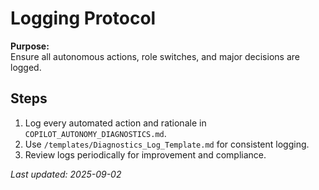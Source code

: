 # Logging Protocol

**Purpose:**  
Ensure all autonomous actions, role switches, and major decisions are logged.

## Steps
1. Log every automated action and rationale in `COPILOT_AUTONOMY_DIAGNOSTICS.md`.
2. Use `/templates/Diagnostics_Log_Template.md` for consistent logging.
3. Review logs periodically for improvement and compliance.

_Last updated: 2025-09-02_
